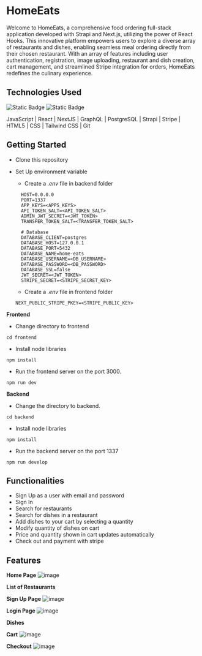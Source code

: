 # HomeEats

Welcome to HomeEats, a comprehensive food ordering full-stack application developed with Strapi and Next.js, utilizing the power of React Hooks. This innovative platform empowers users to explore a diverse array of restaurants and dishes, enabling seamless meal ordering directly from their chosen restaurant. With an array of features including user authentication, registration, image uploading, restaurant and dish creation, cart management, and streamlined Stripe integration for orders, HomeEats redefines the culinary experience.

## Technologies Used
![Static Badge](https://img.shields.io/badge/npm-%3E%3D_9.6.7-blue) ![Static Badge](https://img.shields.io/badge/node-%3E%3D_18.17.1-green)

JavaScript | React | NextJS | GraphQL | PostgreSQL | Strapi | Stripe | HTML5 | CSS | Tailwind CSS | Git 

## Getting Started
- Clone this repository
- Set Up environment variable
  - Create a *.env* file in backend folder
    
  ```
    HOST=0.0.0.0
    PORT=1337
    APP_KEYS=<APPS_KEYS>
    API_TOKEN_SALT=<API_TOKEN_SALT>
    ADMIN_JWT_SECRET=<JWT_TOKEN>
    TRANSFER_TOKEN_SALT=<TRANSFER_TOKEN_SALT>
  
    # Database
    DATABASE_CLIENT=postgres
    DATABASE_HOST=127.0.0.1
    DATABASE_PORT=5432
    DATABASE_NAME=home-eats
    DATABASE_USERNAME=<DB_USERNAME>
    DATABASE_PASSWORD=<DB_PASSWORD>
    DATABASE_SSL=false
    JWT_SECRET=<JWT_TOKEN>
    STRIPE_SECRET=<STRIPE_SECRET_KEY>
  ```

  - Create a *.env* file in frontend folder
  ```
  NEXT_PUBLIC_STRIPE_PKEY=<STRIPE_PUBLIC_KEY>
  ```
**Frontend**
- Change directory to frontend
```
cd frontend
```
- Install node libraries
```
npm install
```
- Run the frontend server on the port 3000.
```
npm run dev
```

**Backend**
- Change the directory to backend.
```
cd backend
```
- Install node libraries
```
npm install
```
- Run the backend server on the port 1337
```
npm run develop
```

## Functionalities
- Sign Up as a user with email and password
- Sign In
- Search for restaurants
- Search for dishes in a restaurant
- Add dishes to your cart by selecting a quantity
- Modify quantity of dishes on cart
- Price and quantity shown in cart updates automatically
- Check out and payment with stripe

## Features

**Home Page**
![image](https://github.com/shuveksha-tuladhar/home-eats/assets/97779778/e44ace86-14b0-42ca-bfb1-27382104f218)

**List of Restaurants**

**Sign Up Page**
![image](https://github.com/shuveksha-tuladhar/home-eats/assets/97779778/1d0837b7-eb4d-4233-9a58-0dc03112bef6)

**Login Page**
![image](https://github.com/shuveksha-tuladhar/home-eats/assets/97779778/937f69e0-108e-488e-bc89-4c63c21a68b6)

**Dishes**

**Cart**
![image](https://github.com/shuveksha-tuladhar/home-eats/assets/97779778/9a0ebc7a-43b9-49f2-8d3c-4a2a6d4bc5d0)

**Checkout**
![image](https://github.com/shuveksha-tuladhar/home-eats/assets/97779778/4b19ac0e-a8d2-45e8-ab51-252e9f81aa39)


